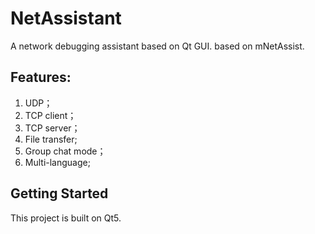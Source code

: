 # NetAssistant
A network debugging assistant based on Qt GUI. based on mNetAssist.

## Features:
1. UDP；
2. TCP client；
3. TCP server；
4. File transfer;
5. Group chat mode；
6. Multi-language;

## Getting Started
This project is built on Qt5. 

